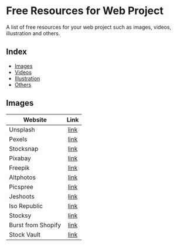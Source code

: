 # Free Resources for Web Project

A list of free resources for your web project such as images, videos, illustration and others.

## Index 

- [Images](https://github.com/juliansyahrifqi/free-resource-web-project#images)
- [Videos](https://github.com/juliansyahrifqi/free-resource-web-project#videos)
- [Illustration](https://github.com/juliansyahrifqi/free-resource-web-project#illustration)
- [Others](https://github.com/juliansyahrifqi/free-resource-web-project#others)

## Images 
|     Website     |     Link     |
|-----------------|:------------:|
| Unsplash        |[link](https://unsplash.com/)  | 
| Pexels          |[link](https://www.pexels.com/)| 
| Stocksnap       |[link](https://stocksnap.io/)  |
| Pixabay         |[link](https://pixabay.com/)   |
| Freepik         |[link](https://www.freepik.com/photos) |
| Altphotos       |[link](https://altphotos.com/) |
| Picspree        |[link](https://picspree.com/) |
| Jeshoots        |[link](https://jeshoots.com/) |
| Iso Republic    |[link](https://jeshoots.com/) |
| Stocksy         |[link](https://www.stocksy.com/) |
| Burst from Shopify | [link](https://burst.shopify.com/) |
| Stock Vault     |[link](https://www.stockvault.net/) |